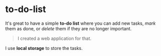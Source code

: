 # to-do-list

It's great to have a simple **to-do list** where you can add new tasks, 
*mark* them as done, or *delete* them if they are no longer important. 

>I created a web application for that.
  
I use **local storage** to store the tasks.
